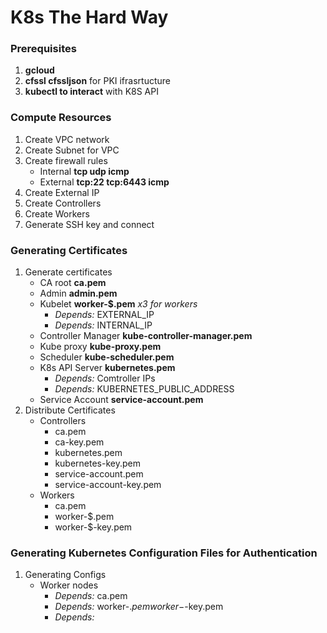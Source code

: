 # K8s The Hard Way

### Prerequisites
1. **gcloud**
2. **cfssl cfssljson** for PKI ifrasrtucture
2. **kubectl to interact** with K8S API

### Compute Resources
1. Create VPC network
2. Create Subnet for VPC
3. Create firewall rules
    * Internal **tcp udp icmp**
    * External **tcp:22 tcp:6443 icmp**
4. Create External IP
5. Create Controllers
6. Create Workers
7. Generate SSH key and connect

### Generating Certificates
1. Generate certificates
    * CA root **ca.pem**
    * Admin  **admin.pem**
    * Kubelet **worker-$.pem** *x3 for workers*
        * *Depends:* EXTERNAL_IP
        * *Depends:* INTERNAL_IP
    * Controller Manager **kube-controller-manager.pem**
    * Kube proxy **kube-proxy.pem**
    * Scheduler **kube-scheduler.pem**
    * K8s API Server **kubernetes.pem**
        * *Depends:* Comtroller IPs
        * *Depends:* KUBERNETES_PUBLIC_ADDRESS
    * Service Account **service-account.pem**
2. Distribute Certificates
    * Controllers
        * ca.pem
        * ca-key.pem
        * kubernetes.pem
        * kubernetes-key.pem
        * service-account.pem
        * service-account-key.pem
    * Workers
        * ca.pem
        * worker-$.pem
        * worker-$-key.pem
### Generating Kubernetes Configuration Files for Authentication
1. Generating Configs
    * Worker nodes
        * *Depends:* ca.pem
        * *Depends:* worker-$.pem worker-$-key.pem
        * *Depends:* 


